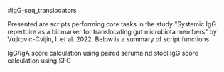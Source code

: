 #IgG-seq_translocators

Presented are scripts performing core tasks in the study "Systemic IgG repertoire as a biomarker for translocating gut microbiota members" by Vujkovic-Cvijin, I. et al. 2022. Below is a summary of script functions.


IgG/IgA score calculation using paired seruma nd stool
IgG score calculation using SFC

